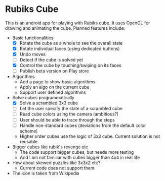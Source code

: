 # Rubiks Cube
This is an android app for playing with Rubiks cube. It uses OpenGL for drawing and animating the cube. Planned features include:
  - Basic functionalities
    - [x] Rotate the cube as a whole to see the overall state
    - [x] Rotate individual faces (using dedicated buttons)
    - [x] Undo moves
    - [ ] Detect if the cube is solved yet
    - [x] Control the cube by touching/swiping on its faces
    - [ ] Publish beta version on Play store
  - Algorithms
    - Add a page to show basic algorithms
    - Apply an algo on the current cube
    - Support user defined algorithms
  - Solve cubes programmatically
    - [x] Solve a scrambled 3x3 cube
    - [ ] Let the user specify the state of a scrambled cube
    - [ ] Read cube colors using the camera (ambitious?)
    - [ ] User should be able to trace through the steps
    - [ ] Handle non-standard cubes (deviations from the default color scheme)
    - Higher order cubes use the logic of 3x3 cube. Current solution is not reusable.
  - Bigger cubes like rubik's revenge etc
    - The code support bigger cubes, but needs more testing
    - And I am not familiar with cubes bigger than 4x4 in real life
  - How about skewed puzzles like 3x3x2 etc?
    - Current code does not support them
  - The icon is taken from Wikipedia
